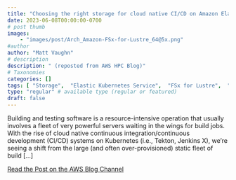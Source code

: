 ```yaml
---
title: "Choosing the right storage for cloud native CI/CD on Amazon Elastic Kubernetes Service"
date: 2023-06-08T00:00:00-0700
# post thumb
images:
    - "images/post/Arch_Amazon-FSx-for-Lustre_64@5x.png"
#author
author: "Matt Vaughn"
# description
description: " (reposted from AWS HPC Blog)"
# Taxonomies
categories: []
tags: [ "Storage",  "Elastic Kubernetes Service",  "FSx for Lustre",  "Technical How-to",  "hpcblog", ]
type: "regular" # available type (regular or featured)
draft: false
---
```


Building and testing software is a resource-intensive operation that usually involves a fleet of very powerful servers waiting in the wings for build jobs. With the rise of cloud native continuous integration/continuous development (CI/CD) systems on Kubernetes (i.e., Tekton, Jenkins X), we’re seeing a shift from the large (and often over-provisioned) static fleet of build […]

<a href="https://aws.amazon.com/blogs/storage/choosing-the-right-storage-for-cloud-native-ci-cd-on-amazon-elastic-kubernetes-service/" class="btn btn-primary btn-lg active" role="button" aria-pressed="true" style="margin-top: 8px;">Read the Post on the AWS Blog Channel</a>